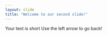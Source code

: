 ```yaml
---
layout: slide
title: "Welcome to our second slide!"
---
```

Your text is short
Use the left arrow to go back!
